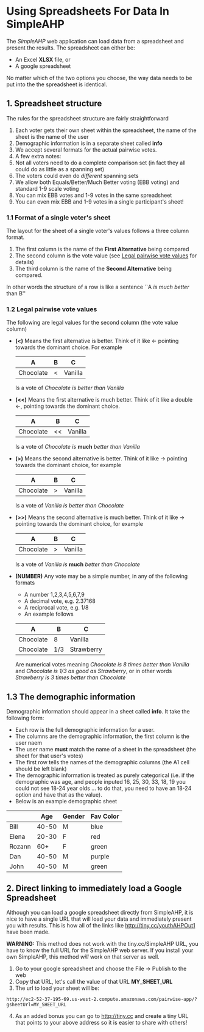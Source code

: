 # Using Spreadsheets For Data In SimpleAHP
The *SimpleAHP* web application can load data from a spreadsheet and present the results.  The spreadsheet can either be:
* An Excel **XLSX** file, or
* A google spreadsheet

No matter which of the two options you choose, the way data needs to be put into the the spreadsheet is identical.

## 1. Spreadsheet structure
The rules for the spreadsheet structure are fairly straightforward

1. Each voter gets their own sheet within the spreadsheet, the name of the sheet is the name of the user
2. Demographic information is in a separate sheet called **info**
3. We accept several formats for the actual pairwise votes.
4. A few extra notes:
  1. Not all voters need to do a complete comparison set (in fact they all could do as little as a spanning set)
  2. The voters could even do *different* spanning sets
  3. We allow both Equals/Better/Much Better voting (EBB voting) and standard 1-9 scale voting
  4. You can mix EBB votes and 1-9 votes in the same spreadsheet
  5. You can even mix EBB and 1-9 votes in a single participant's sheet!

### 1.1 Format of a single voter's sheet
The layout for the sheet of a single voter's values follows a three column format.

1. The first column is the name of the **First Alternative** being compared
2. The second column is the vote value (see [Legal pairwise vote values](#legal-pairwise-vote-values) for details)
3. The third column is the name of the **Second Alternative** being compared.

In other words the structure of a row is like a sentence ``A *is much better* than B''

### 1.2 Legal pairwise vote values
The following are legal values for the second column (the vote value column)

* **(<)** Means the first alternative is better.  Think of it like &#x2190; pointing towards the dominant choice.  For example

  | A        | B |   C     |
  |----------|---|---------|
  |Chocolate | < | Vanilla |  
  Is a vote of *Chocolate is better than Vanilla*
  
* **(<<)** Means the first alternative is much better.  Think of it like a double &#x2190;, pointing towards the dominant choice.

  | A        | B |   C     |
  |----------|---|---------|
  |Chocolate | << | Vanilla |  
  Is a vote of *Chocolate is* **much** *better than Vanilla*
  

* **(>)** Means the second alternative is better.  Think of it like &#x2192; pointing towards the dominant choice, for example

  | A        | B |   C     |
  |----------|---|---------|
  |Chocolate | > | Vanilla |  
  Is a vote of *Vanilla is better than Chocolate*

* **(>>)** Means the second alternative is much better.  Think of it like &#x2192; pointing towards the dominant choice, for example

  | A        | B |   C     |
  |----------|---|---------|
  |Chocolate | > | Vanilla |  
  Is a vote of *Vanilla is* **much** *better than Chocolate*

* **(NUMBER)** Any vote may be a simple number, in any of the following formats
  * A number 1,2,3,4,5,6,7,9
  * A decimal vote, e.g. 2.37168
  * A reciprocal vote, e.g. 1/8
  * An example follows

  | A   | B  |  C  |
  |-----|----|-----|
  |Chocolate| 8 |  Vanilla|
  |Chocolate | 1/3 | Strawberry|
  
  Are numerical votes meaning *Chocolate is 8 times better than Vanilla* and *Chocolate is 1/3 as good as Strawberry*, or in other words *Strawberry is 3 times better than Chocolate*
  
## 1.3 The demographic information
Demographic information should appear in a sheet called **info**.  It take the following form:
  * Each row is the full demographic information for a user.
  * The columns are the demographic information, the first column is the user naem
  * The user name **must** match the name of a sheet in the spreadsheet (the sheet for that user's votes)
  * The first row tells the names of the demographic columns (the A1 cell should be left blank)
  * The demographic information is treated as purely categorical (i.e. if the demographic was age, and people inputed 16, 25, 30, 33, 18, 19 you could not see 18-24 year olds ... to do that, you need to have an 18-24 option and have that as the value).
  * Below is an example demographic sheet

  |     |Age	|Gender	|Fav Color|
  |-----|----|-------|---------|
  |Bill |40-50 |M |blue|
  |Elena |20-30 |F |red|
  |Rozann |60+ |F |green|
  |Dan |40-50 | M |purple|
  |John |40-50| M |green|

## 2. Direct linking to immediately load a Google Spreadsheet

Although you can load a google spreadsheet directly from SimpleAHP, it is nice to have a single URL that will load your data and immediately present you with results.  This is how all of the links like http://tiny.cc/youthAHPOut1 have been made.

**WARNING:** This method does not work with the tiny.cc/SimpleAHP URL, you have to know the full URL for the SimpleAHP web server.  If you install your own SimpleAHP, this method *will* work on that server as well.

1. Go to your google spreadsheet and choose the File &#x2192; Publish to the web
2. Copy that URL, let's call the value of that URL **MY_SHEET_URL**
3. The url to load your sheet will be:  

  ```
  http://ec2-52-37-195-69.us-west-2.compute.amazonaws.com/pairwise-app/?gsheetUrl=MY_SHEET_URL
  ```
4. As an added bonus you can go to http://tiny.cc and create a tiny URL that points to your above address so it is easier to share with others!
